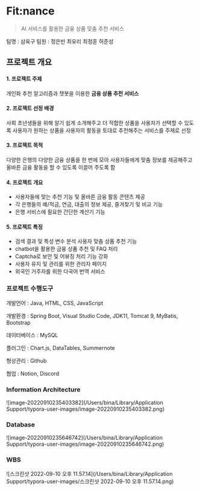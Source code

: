 # Fit:nance

> AI 서비스를 활용한 금융 상품 맞춤 추천 서비스

팀명 : 삼육구
팀원 : 정은빈 최유리 최정훈 허준성



## 프로젝트 개요


#### 1. 프로젝트 주제

개인화 추천 알고리즘과 챗봇을 이용한 **금융 상품 추천 서비스**

#### 2. 프로젝트 선정 배경

사회 초년생들을 위해 알기 쉽게 소개해주고 더 적합한 상품을 사용자가 선택할 수 있도록 사용자가 원하는 상품을 사용자의 활동을 토대로 추천해주는 서비스를 주제로 선정 

#### 3. 프로젝트 목적

다양한 은행의 다양한 금융 상품을 한 번에 모아 사용자들에게 맞춤 정보를 제공해주고 올바른 금융 활동을 할 수 있도록 이끌어 주도록 함

#### 4. 프로젝트 개요

- 사용자들에 맞는 추천 기능 및 올바른 금융 활동 콘텐츠 제공
- 각 은행들의 예/적금, 연금, 대출의 정보 제공, 즐겨찾기 및 비교 기능
- 은행 서비스에 필요한 간단한 계산기 기능

#### 5. 프로젝트 특징

- 검색 결과 및 특성 변수 분석 사용자 맞춤 상품 추천 기능
- chatbot을 활용한 금융 상품 추천 및 FAQ 처리
- Captcha로 보안 및 어뷰징 처리 기능 강화
- 사용자 유지 및 관리를 위한 관리자 페이지
- 외국인 거주자를 위한 다국어 번역 서비스



### 프로젝트 수행도구

개발언어 : Java, HTML, CSS, JavaScript

개발환경 : Spring Boot, Visual Studio Code, JDK11, Tomcat 9, MyBatis, Bootstrap

데이터베이스 : MySQL

플러그인 : Chart.js, DataTables, Summernote

형상관리 : Github

협업 : Notion, Discord



### Information Architecture

![image-20220910235403382](/Users/bina/Library/Application Support/typora-user-images/image-20220910235403382.png)

### Database

![image-20220910235646742](/Users/bina/Library/Application Support/typora-user-images/image-20220910235646742.png)



### WBS

![스크린샷 2022-09-10 오후 11.57.14](/Users/bina/Library/Application Support/typora-user-images/스크린샷 2022-09-10 오후 11.57.14.png)

